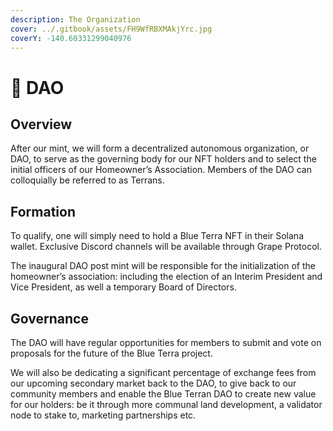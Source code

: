 ```yaml
---
description: The Organization
cover: ../.gitbook/assets/FH9WfRBXMAkjYrc.jpg
coverY: -140.60331299040976
---
```


# 🌊 DAO

## Overview

After our mint, we will form a decentralized autonomous organization, or DAO, to serve as the governing body for our NFT holders and to select the initial officers of our Homeowner’s Association. Members of the DAO can colloquially be referred to as Terrans.&#x20;

## Formation

To qualify, one will simply need to hold a Blue Terra NFT in their Solana wallet. Exclusive Discord channels will be available through Grape Protocol.&#x20;

The inaugural DAO post mint will be responsible for the initialization of the homeowner’s association: including the election of an Interim President and Vice President, as well a temporary Board of Directors.&#x20;

## Governance

The DAO will have regular opportunities for members to submit and vote on proposals for the future of the Blue Terra project.&#x20;

We will also be dedicating a significant percentage of exchange fees from our upcoming secondary market back to the DAO, to give back to our community members and enable the Blue Terran DAO to create new value for our holders: be it through more communal land development, a validator node to stake to, marketing partnerships etc.

